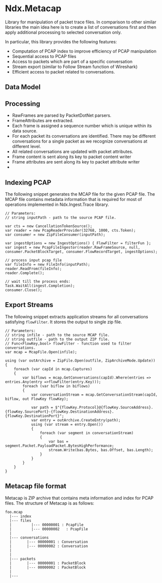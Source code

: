 ﻿# Ndx.Metacap

Library for manipulation of packet trace files. In comparison to other similar libraries the main idea here is to 
create a list of conversations first and then apply additional processing to selected conversation only.

In particular, this library provides the following features:

* Computation of PCAP index to improve efficiency of PCAP manipulation
* Sequential access to PCAP files
* Access to packets which are part of a specific conversation
* Stream export (similar to Follow Stream function of Wireshark)
* Efficient access to packet related to conversations.

## Data Model

## Processing

* RawFrames are parsed by PacketDotNet parsers. 
* FrameAttributes are extracted.
* Each frame is assigned a sequence number which is unique within its data source.
* For each packet its conversations are identified.
  There may be different conversations for a single packet as
  we recognize conversations at different level.
* All related conversations are updated with packet attributes.
* Frame content is sent along its key to packet content writer
* Frame attributes are sent along its key to packet attribute writer
* 




## Indexing PCAP
The following snippet generates the MCAP file for the given PCAP file. 
The MCAP file contains metadata information that is required for 
most of operations implemented in Ndx.Ingest.Trace library.
```CSharp
// Parameters:
// string inputPath - path to the source PCAP file.

var cts = new CancellationTokenSource();
var reader = new PcapReaderProvider(32768, 1000, cts.Token);
var consumer = new ZipFileConsumer(inputPath);

var ingestOptions = new IngestOptions() { FlowFilter = filterFun };
var ingest = new PcapFileIngestor(reader.RawFrameSource, null, consumer.PacketBlockTarget, consumer.FlowRecordTarget, ingestOptions);

// process input pcap file
var fileInfo = new FileInfo(inputPath);
reader.ReadFrom(fileInfo);
reader.Complete();

// wait till the process ends:
Task.WaitAll(ingest.Completion);
consumer.Close();
```


## Export Streams
The following snippet extracts application streams for all conversations 
satisfying ```flowFilter```. It stores the output to single zip file.
```CSharp
// Parameters:
// string infile - path to the source MCAP file.
// string outfile - path to the output ZIP file.
// Func<FlowKey,bool> flowFilter - function used to filter conversations.
var mcap = McapFile.Open(infile);

using (var outArchive = ZipFile.Open(outfile, ZipArchiveMode.Update))
{
    foreach (var capId in mcap.Captures)
    {
        var biflows = mcap.GetConversations(capId).Where(entries => entries.Any(entry =>flowFilter(entry.Key)));
        foreach (var biflow in biflows)
        {
            var conversationStream = mcap.GetConversationStream(capId, biflow, out FlowKey flowKey);

            var path = $"{flowKey.Protocol}@{flowKey.SourceAddress}.{flowKey.SourcePort}-{flowKey.DestinationAddress}.{flowKey.DestinationPort}";
            var entry = outArchive.CreateEntry(path);
            using (var stream = entry.Open())
            {
                foreach (var segment in conversationStream)
                {
                    var bas = segment.Packet.PayloadPacket.BytesHighPerformance;
                    stream.Write(bas.Bytes, bas.Offset, bas.Length);
                }
            }
        }
    }
}
```


## Metacap file format
Metacap is ZIP archive that contains meta information and index for PCAP files.
The structure of Metacap is as follows:
```
foo.mcap
  |--- index
  |--- files
  |         |--- 00000001 : PcapFile
  |         |--- 00000002	: PcapFile
  |
  |--- conversations
  |		  |--- 00000001	: Conversation
  |		  |--- 00000002	: Conversation
  |
  |
  |--- packets
  |		  |--- 00000001	: PacketBlock
  |		  |--- 00000002	: PacketBlock
  |
  |--- 
```